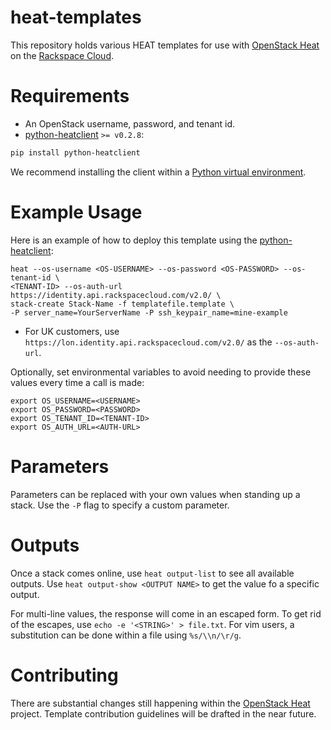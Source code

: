 heat-templates
==============
This repository holds various HEAT templates for use with [OpenStack
Heat](https://wiki.openstack.org/wiki/Heat) on the [Rackspace
Cloud](http://www.rackspace.com/cloud/).

Requirements
============
* An OpenStack username, password, and tenant id.
* [python-heatclient](https://github.com/openstack/python-heatclient)
`>= v0.2.8`:

```bash
pip install python-heatclient
```

We recommend installing the client within a [Python virtual
environment](http://www.virtualenv.org/).

Example Usage
=============
Here is an example of how to deploy this template using the
[python-heatclient](https://github.com/openstack/python-heatclient):

```
heat --os-username <OS-USERNAME> --os-password <OS-PASSWORD> --os-tenant-id \
<TENANT-ID> --os-auth-url https://identity.api.rackspacecloud.com/v2.0/ \
stack-create Stack-Name -f templatefile.template \
-P server_name=YourServerName -P ssh_keypair_name=mine-example
```

* For UK customers, use `https://lon.identity.api.rackspacecloud.com/v2.0/` as
the `--os-auth-url`.

Optionally, set environmental variables to avoid needing to provide these
values every time a call is made:

```
export OS_USERNAME=<USERNAME>
export OS_PASSWORD=<PASSWORD>
export OS_TENANT_ID=<TENANT-ID>
export OS_AUTH_URL=<AUTH-URL>
```

Parameters
==========
Parameters can be replaced with your own values when standing up a stack. Use
the `-P` flag to specify a custom parameter.

Outputs
=======
Once a stack comes online, use `heat output-list` to see all available outputs.
Use `heat output-show <OUTPUT NAME>` to get the value fo a specific output.

For multi-line values, the response will come in an escaped form. To get rid of
the escapes, use `echo -e '<STRING>' > file.txt`. For vim users, a substitution
can be done within a file using `%s/\\n/\r/g`.

Contributing
============
There are substantial changes still happening within the [OpenStack
Heat](https://wiki.openstack.org/wiki/Heat) project. Template contribution
guidelines will be drafted in the near future.
